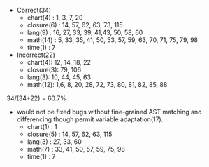 * Correct(34)
  * chart(4) : 1, 3, 7, 20
  * closure(6) : 14, 57, 62, 63, 73, 115
  * lang(9) : 16, 27, 33, 39, 41,43, 50, 58, 60
  * math(14) : 5, 33, 35, 41, 50, 53, 57, 59, 63, 70, 71, 75, 79, 98
  * time(1) : 7
* Incorrect(22)
  * chart(4): 12, 14, 18, 22
  * closure(3): 79, 106
  * lang(3): 10, 44, 45, 63
  * math(12): 1,6, 8, 20, 28, 72, 73, 80, 81, 82, 85, 88

34/(34+22) = 60.7%

* would not be fixed bugs without fine-grained AST matching and differencing though permit variable adaptation(17).
  * chart(1) : 1
  * closure(5) : 14, 57, 62, 63, 115
  * lang(3) : 27, 33, 60
  * math(7) : 33, 41, 50, 57, 59, 75, 98
  * time(1) : 7